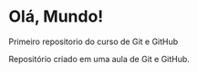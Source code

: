 # Olá, Mundo!
 Primeiro repositorio do curso de Git e GitHub

 Repositório criado em uma aula de Git e GitHub.
